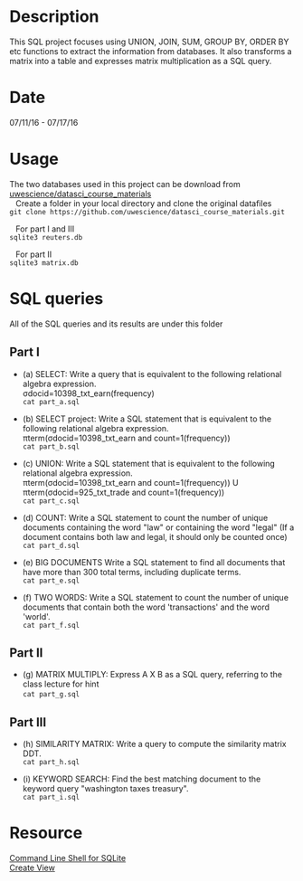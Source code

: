 # Description  
This SQL project focuses using UNION, JOIN, SUM, GROUP BY, ORDER BY etc functions to extract the information from databases. It also transforms a matrix into a table and expresses matrix multiplication as a SQL query.  

# Date  
07/11/16 - 07/17/16  

# Usage  
The two databases used in this project can be download from [uwescience/datasci_course_materials](https://github.com/uwescience/datasci_course_materials.git)  
` ` Create a folder in your local directory and clone the original datafiles  
`git clone https://github.com/uwescience/datasci_course_materials.git`   

` ` For part I and III  
`sqlite3 reuters.db`  

` ` For part II  
`sqlite3 matrix.db`   

# SQL queries  
All of the SQL queries and its results are under this folder  
## Part I 
  * (a) SELECT: Write a query that is equivalent to the following relational algebra expression.   
        σdocid=10398_txt_earn(frequency)  
        `cat part_a.sql`  

  * (b) SELECT project: Write a SQL statement that is equivalent to the following relational algebra expression.  
        πterm(σdocid=10398_txt_earn and count=1(frequency))    
        `cat part_b.sql`  

  * (c) UNION: Write a SQL statement that is equivalent to the following relational algebra expression.  
        πterm(σdocid=10398_txt_earn and count=1(frequency)) U πterm(σdocid=925_txt_trade and count=1(frequency))  
        `cat part_c.sql`  

  * (d) COUNT: Write a SQL statement to count the number of unique documents containing the word "law" or containing the word "legal" (If a document contains both law and legal, it should only be counted once)    
        `cat part_d.sql`   

  * (e) BIG DOCUMENTS Write a SQL statement to find all documents that have more than 300 total terms, including duplicate terms.  
        `cat part_e.sql`  

  * (f) TWO WORDS: Write a SQL statement to count the number of unique documents that contain both the word 'transactions' and the word 'world'.  
        `cat part_f.sql`  

## Part II 
  * (g) MATRIX MULTIPLY: Express A X B as a SQL query, referring to the class lecture for hint  
        `cat part_g.sql`  

## Part III  
  * (h) SIMILARITY MATRIX: Write a query to compute the similarity matrix DDT.  
        `cat part_h.sql`  
  
  * (i) KEYWORD SEARCH: Find the best matching document to the keyword query "washington taxes treasury".  
        `cat part_i.sql`  

# Resource  
[Command Line Shell for SQLite](https://www.sqlite.org/cli.html)  
[Create View](http://www.w3schools.com/sql/sql_view.asp)  

